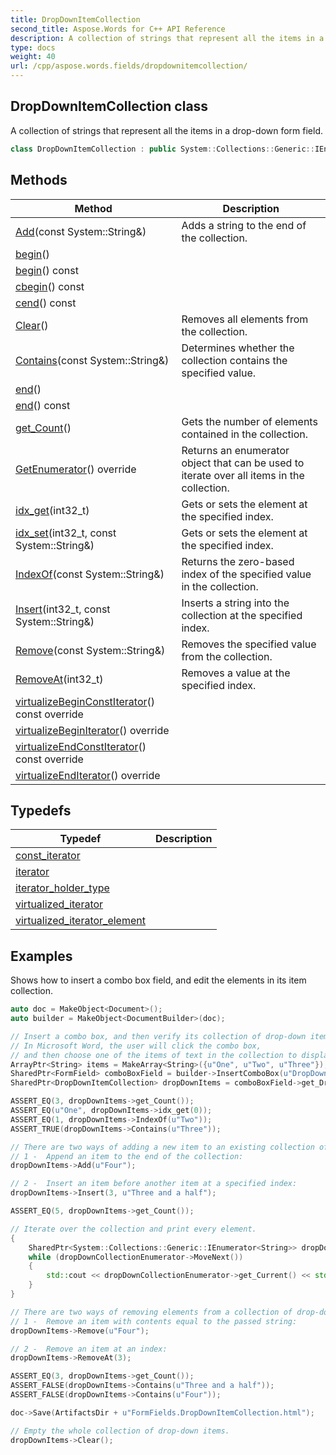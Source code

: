 ```yaml
---
title: DropDownItemCollection
second_title: Aspose.Words for C++ API Reference
description: A collection of strings that represent all the items in a drop-down form field.
type: docs
weight: 40
url: /cpp/aspose.words.fields/dropdownitemcollection/
---
```

## DropDownItemCollection class


A collection of strings that represent all the items in a drop-down form field.

```cpp
class DropDownItemCollection : public System::Collections::Generic::IEnumerable<System::String>, public Aspose::Words::IComplexAttr
```

## Methods

| Method | Description |
| --- | --- |
| [Add](./add/)(const System::String\&) | Adds a string to the end of the collection. |
| [begin](./begin/)() |  |
| [begin](./begin/)() const |  |
| [cbegin](./cbegin/)() const |  |
| [cend](./cend/)() const |  |
| [Clear](./clear/)() | Removes all elements from the collection. |
| [Contains](./contains/)(const System::String\&) | Determines whether the collection contains the specified value. |
| [end](./end/)() |  |
| [end](./end/)() const |  |
| [get_Count](./get_count/)() | Gets the number of elements contained in the collection. |
| [GetEnumerator](./getenumerator/)() override | Returns an enumerator object that can be used to iterate over all items in the collection. |
| [idx_get](./idx_get/)(int32_t) | Gets or sets the element at the specified index. |
| [idx_set](./idx_set/)(int32_t, const System::String\&) | Gets or sets the element at the specified index. |
| [IndexOf](./indexof/)(const System::String\&) | Returns the zero-based index of the specified value in the collection. |
| [Insert](./insert/)(int32_t, const System::String\&) | Inserts a string into the collection at the specified index. |
| [Remove](./remove/)(const System::String\&) | Removes the specified value from the collection. |
| [RemoveAt](./removeat/)(int32_t) | Removes a value at the specified index. |
| [virtualizeBeginConstIterator](./virtualizebeginconstiterator/)() const override |  |
| [virtualizeBeginIterator](./virtualizebeginiterator/)() override |  |
| [virtualizeEndConstIterator](./virtualizeendconstiterator/)() const override |  |
| [virtualizeEndIterator](./virtualizeenditerator/)() override |  |
## Typedefs

| Typedef | Description |
| --- | --- |
| [const_iterator](./const_iterator/) |  |
| [iterator](./iterator/) |  |
| [iterator_holder_type](./iterator_holder_type/) |  |
| [virtualized_iterator](./virtualized_iterator/) |  |
| [virtualized_iterator_element](./virtualized_iterator_element/) |  |

## Examples




Shows how to insert a combo box field, and edit the elements in its item collection. 
```cpp
auto doc = MakeObject<Document>();
auto builder = MakeObject<DocumentBuilder>(doc);

// Insert a combo box, and then verify its collection of drop-down items.
// In Microsoft Word, the user will click the combo box,
// and then choose one of the items of text in the collection to display.
ArrayPtr<String> items = MakeArray<String>({u"One", u"Two", u"Three"});
SharedPtr<FormField> comboBoxField = builder->InsertComboBox(u"DropDown", items, 0);
SharedPtr<DropDownItemCollection> dropDownItems = comboBoxField->get_DropDownItems();

ASSERT_EQ(3, dropDownItems->get_Count());
ASSERT_EQ(u"One", dropDownItems->idx_get(0));
ASSERT_EQ(1, dropDownItems->IndexOf(u"Two"));
ASSERT_TRUE(dropDownItems->Contains(u"Three"));

// There are two ways of adding a new item to an existing collection of drop-down box items.
// 1 -  Append an item to the end of the collection:
dropDownItems->Add(u"Four");

// 2 -  Insert an item before another item at a specified index:
dropDownItems->Insert(3, u"Three and a half");

ASSERT_EQ(5, dropDownItems->get_Count());

// Iterate over the collection and print every element.
{
    SharedPtr<System::Collections::Generic::IEnumerator<String>> dropDownCollectionEnumerator = dropDownItems->GetEnumerator();
    while (dropDownCollectionEnumerator->MoveNext())
    {
        std::cout << dropDownCollectionEnumerator->get_Current() << std::endl;
    }
}

// There are two ways of removing elements from a collection of drop-down items.
// 1 -  Remove an item with contents equal to the passed string:
dropDownItems->Remove(u"Four");

// 2 -  Remove an item at an index:
dropDownItems->RemoveAt(3);

ASSERT_EQ(3, dropDownItems->get_Count());
ASSERT_FALSE(dropDownItems->Contains(u"Three and a half"));
ASSERT_FALSE(dropDownItems->Contains(u"Four"));

doc->Save(ArtifactsDir + u"FormFields.DropDownItemCollection.html");

// Empty the whole collection of drop-down items.
dropDownItems->Clear();
```

